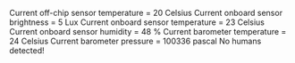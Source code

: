 Current off-chip sensor temperature = 20 Celsius
Current onboard sensor brightness = 5 Lux
Current onboard sensor temperature = 23 Celsius
Current onboard sensor humidity = 48 %
Current barometer temperature = 24 Celsius
Current barometer pressure = 100336 pascal
No humans detected!
